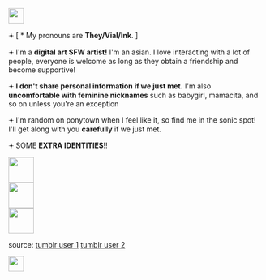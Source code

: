 <img src='https://64.media.tumblr.com/834c472976cff3acafa89f096f0407b4/ce19051a95c21bcf-f4/s2048x3072/5e73be143603258b5b8373a615d9b1fbfce3a853.pnj' style='height: 30px; width: auto;'></img>
<p>𖥔 [ * My pronouns are <b>They/Vial/Ink</b>. ]</p>
<p>𖥔 I'm a <b>digital art SFW artist!</b> I'm an asian. I love interacting with a lot of people, everyone is welcome as long as they obtain a friendship and become supportive!</p>
<p>𖥔 <b>I don't share personal information if we just met.</b> I'm also <b>uncomfortable with feminine nicknames</b> such as babygirl, mamacita, and so on unless you're an exception</p>
<p>𖥔 I'm random on ponytown when I feel like it, so find me in the sonic spot! I'll get along with you <b>carefully</b> if we just met.</p>
<p>𖥔 SOME <b>EXTRA IDENTITIES</b>!!</p>

<img src='https://64.media.tumblr.com/cd497e04cc2f18f44939dc6978b2b26a/9837571aa2ae4681-a3/s2048x3072/7734f4959f72556204a12d437438501549a92868.pnj' style='height: 50px; width; auto; display: flex;'></img><img src='https://64.media.tumblr.com/5aa3a2b16e3705dc572cb292f52c608f/87638002bd078529-8d/s400x600/94b55702c65878e832b9372b4588f5f2ee3c0eb8.pnj' style='height: 50px; width: auto; display: flex;'></img>
<img src='https://64.media.tumblr.com/303cdfc5cba67d965f21fe4e51187bc5/c2a90cdc88b92039-e0/s400x600/ccfd666a5b9932c227eea20c859fe0179a8315c1.pnj' style='height: 50px; width: auto;'></img>
<p>source: <a href='https://www.tumblr.com/rwuffles'>tumblr user 1</a> <a href='https://www.tumblr.com/kikitheskele'>tumblr user 2</a></p>

<img src='https://64.media.tumblr.com/834c472976cff3acafa89f096f0407b4/ce19051a95c21bcf-f4/s2048x3072/5e73be143603258b5b8373a615d9b1fbfce3a853.pnj' style='height: 30px; width: auto;'></img>
